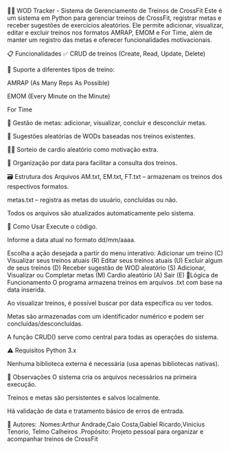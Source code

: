 🏋‍♂ WOD Tracker - Sistema de Gerenciamento de Treinos de CrossFit
Este é um sistema em Python para gerenciar treinos de CrossFit, registrar metas e receber sugestões de exercícios aleatórios. Ele permite adicionar, visualizar, editar e excluir treinos nos formatos AMRAP, EMOM e For Time, além de manter um registro das metas e oferecer funcionalidades motivacionais.

📋 Funcionalidades
✅ CRUD de treinos (Create, Read, Update, Delete)

🏁 Suporte a diferentes tipos de treino:

AMRAP (As Many Reps As Possible)

EMOM (Every Minute on the Minute)

For Time

🎯 Gestão de metas: adicionar, visualizar, concluir e desconcluir metas.

🔄 Sugestões aleatórias de WODs baseadas nos treinos existentes.

🏃‍♂ Sorteio de cardio aleatório como motivação extra.

📅 Organização por data para facilitar a consulta dos treinos.

🗃 Estrutura dos Arquivos
AM.txt, EM.txt, FT.txt – armazenam os treinos dos respectivos formatos.

metas.txt – registra as metas do usuário, concluídas ou não.

Todos os arquivos são atualizados automaticamente pelo sistema.

🚀 Como Usar
Execute o código.

Informe a data atual no formato dd/mm/aaaa.

Escolha a ação desejada a partir do menu interativo:
Adicionar um treino (C)
Visualizar seus treinos atuais (R)
Editar seus treinos atuais (U)
Excluir algum de seus treinos (D)
Receber sugestão de WOD aleatório (S)
Adicionar, Visualizar ou Completar metas (M)
Cardio aleatório (A)
Sair (E)
🧠Lógica de Funcionamento
O programa armazena treinos em arquivos .txt com base na data inserida.

Ao visualizar treinos, é possível buscar por data específica ou ver todos.

Metas são armazenadas com um identificador numérico e podem ser concluídas/desconcluídas.

A função CRUD() serve como central para todas as operações do sistema.

⚠️ Requisitos
Python 3.x

Nenhuma biblioteca externa é necessária (usa apenas bibliotecas nativas).

📌 Observações
O sistema cria os arquivos necessários na primeira execução.

Treinos e metas são persistentes e salvos localmente.

Há validação de data e tratamento básico de erros de entrada.

👤 Autores:
.Nomes:Arthur Andrade,Caio Costa,Gabiel Ricardo,Vinicius Tenorio, Telmo Calheiros
.Propósito: Projeto pessoal para organizar e acompanhar treinos de CrossFit
